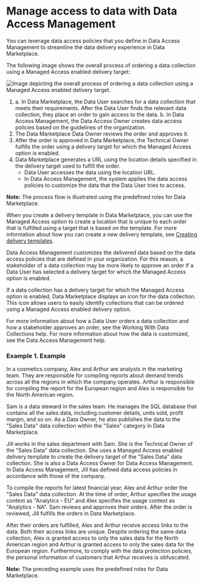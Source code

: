# Manage access to data with Data Access Management

You can leverage data access policies that you define in Data Access Management to streamline the data delivery experience in Data Marketplace.

The following image shows the overall process of ordering a data collection using a Managed Access enabled delivery target:

![Image depicting the overall process of ordering a data collection using a Managed Access enabled delivery target.](https://onlinehelp.informatica.com/IICS/prod/DMP/en/cc-setup-data-marketplace/images/GUID-5F62F2B2-3F20-405B-BADD-D14E9FEA4F5F-low.png)

1. a. In Data Marketplace, the Data User searches for a data collection that meets their requirements. After the Data User finds the relevant data collection, they place an order to gain access to the data.
   b. In Data Access Management, the Data Access Owner creates data access policies based on the guidelines of the organization.
2. The Data Marketplace Data Owner reviews the order and approves it.
3. After the order is approved in Data Marketplace, the Technical Owner fulfills the order using a delivery target for which the Managed Access option is enabled.
4. Data Marketplace generates a URL using the location details specified in the delivery target used to fulfill the order.
   - Data User accesses the data using the location URL.
   - In Data Access Management, the system applies the data access policies to customize the data that the Data User tries to access.

**Note:** The process flow is illustrated using the predefined roles for Data Marketplace.

When you create a delivery template in Data Marketplace, you can use the Managed Access option to create a location that is unique to each order that is fulfilled using a target that is based on the template. For more information about how you can create a new delivery template, see [Creating delivery templates](../cc-setup-data-marketplace/Delivery_options.html#ww3_9_15_14_1).

Data Access Management customizes the delivered data based on the data access policies that are defined in your organization. For this reason, a stakeholder of a data collection may be more likely to approve an order if a Data User has selected a delivery target for which the Managed Access option is enabled.

If a data collection has a delivery target for which the Managed Access option is enabled, Data Marketplace displays an icon for the data collection. This icon allows users to easily identify collections that can be ordered using a Managed Access enabled delivery option.

For more information about how a Data User orders a data collection and how a stakeholder approves an order, see the Working With Data Collections help. For more information about how the data is customized, see the Data Access Management help.

### Example 1. Example

In a cosmetics company, Alex and Arthur are analysts in the marketing team. They are responsible for compiling reports about demand trends across all the regions in which the company operates. Arthur is responsible for compiling the report for the European region and Alex is responsible for the North American region.

Sam is a data steward in the sales team. He manages the SQL database that contains all the sales data, including customer details, units sold, profit margin, and so on. As a Data Owner, he also publishes the data to the "Sales Data" data collection within the "Sales" category in Data Marketplace.

Jill works in the sales department with Sam. She is the Technical Owner of the "Sales Data" data collection. She uses a Managed Access enabled delivery template to create the delivery target of the "Sales Data" data collection. She is also a Data Access Owner for Data Access Management. In Data Access Management, Jill has defined data access policies in accordance with those of the company.

To compile the reports for latest financial year, Alex and Arthur order the "Sales Data" data collection. At the time of order, Arthur specifies the usage context as "Analytics - EU" and Alex specifies the usage context as "Analytics - NA". Sam reviews and approves their orders. After the order is reviewed, Jill fulfills the orders in Data Marketplace.

After their orders are fulfilled, Alex and Arthur receive access links to the data. Both their access links are unique. Despite ordering the same data collection, Alex is granted access to only the sales data for the North American region and Arthur is granted access to only the sales data for the European region. Furthermore, to comply with the data protection policies, the personal information of customers that Arthur receives is obfuscated.

**Note:** The preceding example uses the predefined roles for Data Marketplace.
